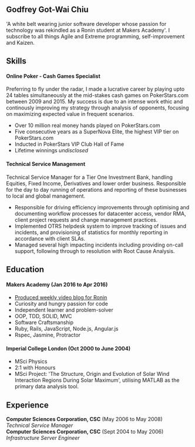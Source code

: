 ## Godfrey Got-Wai Chiu

'A white belt wearing junior software developer whose passion for technology was rekindled as a Ronin student at Makers Academy'. I subscribe to all things Agile and Extreme programming, self-improvement and Kaizen. 

## Skills

#### Online Poker - Cash Games Specialist

Preferring to fly under the radar, I made a lucrative career by playing upto 24 tables simultaneously at the mid-stakes cash games on PokerStars.com between 2009 and 2015. My success is due to an intense work ethic and continously improving my strategy through analysis of opponents, focusing on maximizing expected value in frequent scenarios.

- Over 10 million real money hands played on PokerStars.com
- Five consecutive years as a SuperNova Elite, the highest VIP tier on PokerStars.com
- Inducted in PokerStars VIP Club Hall of Fame 
- Lifetime winnings *undisclosed*

#### Technical Service Management

Technical Service Manager for a Tier One Investment Bank, handling Equities, Fixed Income, Derivatives and lower order business. Responsible for the day to day running of operations and reporting of these businesses to local and global management.

- Responsible for driving efficiency improvements through optimising and documenting workflow processes for datacenter access, vendor RMA, client project requests and change management practices.
- Implemented OTRS helpdesk system to improve tracking of issues and incidents, and provisioning of statistics for monthly reporting in accordance with client SLAs.
- Managed several high impacting incidents including providing on-call support, following through to resolution with Root Cause Analysis.

## Education

#### Makers Academy (Jan 2016 to Apr 2016)

- [Produced weekly video blog for Ronin](https://www.youtube.com/user/makersacademy)
- Curiosity and hungry passion for code
- Independent learner and problem-solver
- OOP, TDD, SOLID, MVC
- Software Craftsmanship
- Ruby, Rails, JavaScript, Node.js, Angular.js
- Rspec, Jasmine, Protractor

#### Imperial College London (Oct 2000 to June 2004)

- MSci Physics
- 2:1 with Honours
- MSci Project: 'The Structure, Origin and Evolution of Solar Wind Interaction Regions During Solar Maximum', utilising MATLAB as the primary data analysis tool.

## Experience

**Computer Sciences Corporation, CSC** (May 2006 to May 2008)    
*Technical Service Manager*  
**Computer Sciences Corporation, CSC** (Sept 2004 to May 2006)   
*Infrastructure Server Engineer*  
